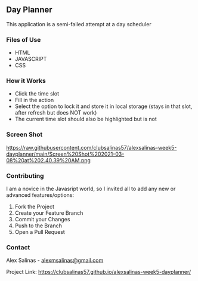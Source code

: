 <!-- ABOUT THE PROJECT -->
## Day Planner
This application is a semi-failed attempt at a day scheduler

### Files of Use
* HTML
* JAVASCRIPT
* CSS

<!-- GETTING STARTED -->
### How it Works

- Click the time slot
- Fill in the action
- Select the option to lock it and store it in local storage (stays in that slot, after refresh but does NOT work)
- The current time slot should also be highlighted but is not


### Screen Shot
https://raw.githubusercontent.com/clubsalinas57/alexsalinas-week5-dayplanner/main/Screen%20Shot%202021-03-08%20at%202.40.39%20AM.png

<!-- CONTRIBUTING -->
### Contributing

I am a novice in the Javasript world, so I invited all to add any new or advanced features/options:

1. Fork the Project
2. Create your Feature Branch 
3. Commit your Changes
4. Push to the Branch
5. Open a Pull Request


<!-- CONTACT -->
### Contact

Alex Salinas - alexmsalinas@gmail.com

Project Link: https://clubsalinas57.github.io/alexsalinas-week5-dayplanner/
